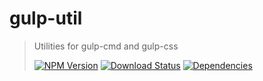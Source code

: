# gulp-util

> Utilities for gulp-cmd and gulp-css
>
> [![NPM Version][npm-image]][npm-url]
> [![Download Status][download-image]][npm-url]
> [![Dependencies][david-image]][david-url]

[npm-image]: https://img.shields.io/npm/v/@nuintun/gulp-util.svg?style=flat-square
[npm-url]: https://www.npmjs.org/package/@nuintun/gulp-util
[download-image]: https://img.shields.io/npm/dm/@nuintun/gulp-util.svg?style=flat-square
[david-image]: http://img.shields.io/david/nuintun/gulp-util.svg?style=flat-square
[david-url]: https://david-dm.org/nuintun/gulp-util
